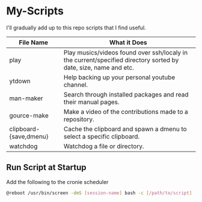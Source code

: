 # My-Scripts
I'll gradually add up to this repo scripts that I find useful.

| File Name              | What it Does                                                                                                    |
|------------------------|-----------------------------------------------------------------------------------------------------------------|
| play                   | Play musics/videos found over ssh/localy in the current/specified directory sorted by date, size, name and etc. |
| ytdown                 | Help backing up your personal youtube channel.                                                                  |
| man-maker              | Search through installed packages and read their manual pages.                                                  |
| gource-make            | Make a video of the contributions made to a repository.                                                         |
| clipboard-{save,dmenu} | Cache the clipboard and spawn a dmenu to select a specific clipboard.                                           |
| watchdog               | Watchdog a file or directory.                                                                                   |

## Run Script at Startup
Add the following to the cronie scheduler
```bash
@reboot /usr/bin/screen -dmS [session-name] bash -c [/path/to/script]
```
